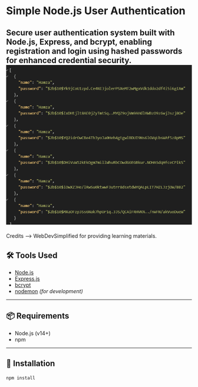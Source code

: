# Simple Node.js User Authentication

Secure user authentication system built with **Node.js**, **Express**, and **bcrypt**, enabling registration and login using hashed passwords for enhanced credential security.
![](images/Final-results.png)
---
Credits --> WebDevSimplified for providing learning materials.

## 🛠 Tools Used

- [Node.js](https://nodejs.org/)
- [Express.js](https://expressjs.com/)
- [bcrypt](https://github.com/kelektiv/node.bcrypt.js)
- [nodemon](https://github.com/remy/nodemon) *(for development)*

---

## 📦 Requirements

- Node.js (v14+)
- npm

---

## 🚀 Installation

```bash
npm install
